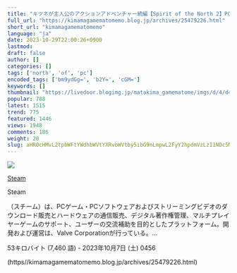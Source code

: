 ```yaml
---
title: "キツネが主人公のアクションアドベンチャー続編【Spirit of the North 2】PCなど向けに発表。今度はカラスの相棒とともに冒険 "
full_url: "https://kimamagamematomemo.blog.jp/archives/25479226.html"
short_url: "kimamagamematomemo"
language: "ja"
date: 2023-10-29T22:00:26+0900
lastmod: 
draft: false
author: []
categories: []
tags: ['north', 'of', 'pc']
encoded_tags: ['bm9ydGg=', 'b2Y=', 'cGM=']
keywords: []
thumbnail: "https://livedoor.blogimg.jp/matakima_gamematome/imgs/d/4/d46382f4.jpg"
popular: 788
latest: 1515
trend: 775
featured: 1446
views: 1948
comments: 186
weight: 20
slug: aHR0cHMvL2tpbWFtYWdhbWVtYXRvbWVtby5ibG9nLmpwL2FyY2hpdmVzLzI1NDc5MjI2Lmh0bWw=
---
```


![](https://livedoor.blogimg.jp/matakima_gamematome/imgs/d/4/d46382f4.jpg)

<div><a target='_blank' href='https//ja.wikipedia.org/wiki/Steam' title='Steam'><p>Steam</p></a> <p class='searchresult'><p>Steam</p>（スチーム）は、PCゲーム・PCソフトウェアおよびストリーミングビデオのダウンロード販売とハードウェアの通信販売、デジタル著作権管理、マルチプレイヤーゲームのサポート、ユーザーの交流補助を目的としたプラットフォーム。開発および運営は、Valve Corporationが行っている。…</p> <p class='mw-search-result-data'>53キロバイト (7,460 語) - 2023年10月7日 (土) 0456</p></div>

(https//kimamagamematomemo.blog.jp/archives/25479226.html)
